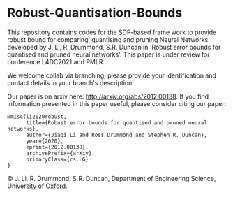 # Robust-Quantisation-Bounds

This repository contains codes for the SDP-based frame work to provide robust bound for comparing, quantising and pruning Neural Networks developed by J. Li, R. Drummond, S.R. Duncan in 'Robust error bounds for quantised and pruned neural networks'. This paper is under review for conference L4DC2021 and PMLR.

We welcome collab via branching; please provide your identification and contact details in your branch's description!

Our paper is on arxiv here: http://arxiv.org/abs/2012.00138.
If you find information presented in this paper useful, please consider citing our paper:
```
@misc{li2020robust,
      title={Robust error bounds for quantised and pruned neural networks}, 
      author={Jiaqi Li and Ross Drummond and Stephen R. Duncan},
      year={2020},
      eprint={2012.00138},
      archivePrefix={arXiv},
      primaryClass={cs.LG}
}
```

© J. Li, R. Drummond, S.R. Duncan, Department of Engineering Science, University of Oxford.
